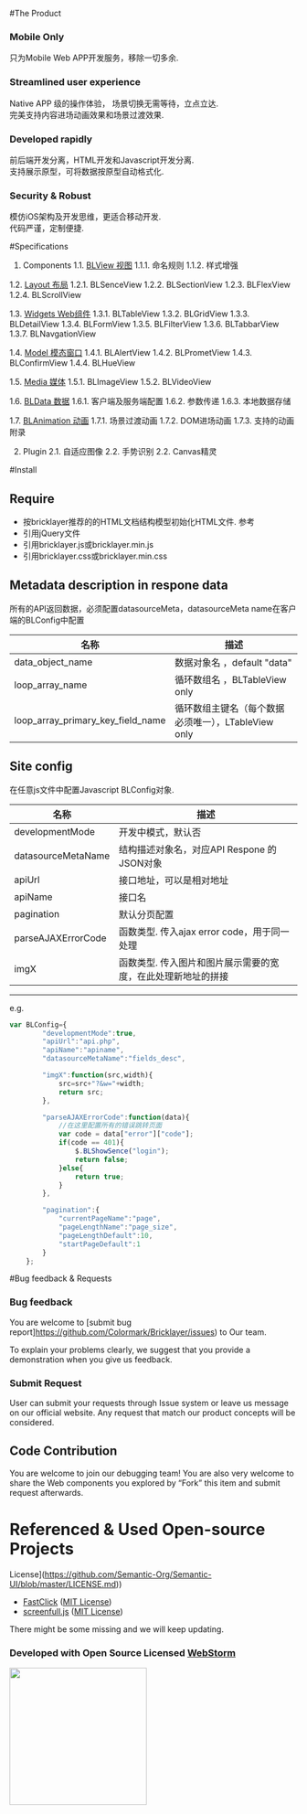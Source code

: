 #The Product

### Mobile Only

只为Mobile Web APP开发服务，移除一切多余.


### Streamlined user experience

Native APP 级的操作体验， 场景切换无需等待，立点立达.  
完美支持内容进场动画效果和场景过渡效果.


### Developed rapidly

前后端开发分离，HTML开发和Javascript开发分离.  
支持展示原型，可将数据按原型自动格式化.  


### Security & Robust 

模仿iOS架构及开发思维，更适合移动开发.  
代码严谨，定制便捷.  



#Specifications  

1. Components
1.1. [BLView 视图](https://github.com/Colormark/Bricklayer/wiki/BLView)
1.1.1. 命名规则
1.1.2. 样式增强

1.2. [Layout 布局](https://github.com/Colormark/Bricklayer/wiki/BLLayout)
1.2.1. BLSenceView
1.2.2. BLSectionView
1.2.3. BLFlexView
1.2.4. BLScrollView

1.3. [Widgets Web组件](https://github.com/Colormark/Bricklayer/wiki/BLGadget)
1.3.1. BLTableView
1.3.2. BLGridView
1.3.3. BLDetailView
1.3.4. BLFormView
1.3.5. BLFilterView
1.3.6. BLTabbarView
1.3.7. BLNavgationView

1.4. [Model 模态窗口](https://github.com/Colormark/Bricklayer/wiki/BLModel)
1.4.1. BLAlertView
1.4.2. BLPrometView
1.4.3. BLConfirmView
1.4.4. BLHueView

1.5. [Media 媒体](https://github.com/Colormark/Bricklayer/wiki/BLMedia)
1.5.1. BLImageView
1.5.2. BLVideoView

1.6. [BLData 数据](https://github.com/Colormark/Bricklayer/wiki/BLData)
1.6.1. 客户端及服务端配置
1.6.2. 参数传递
1.6.3. 本地数据存储

1.7. [BLAnimation 动画](https://github.com/Colormark/Bricklayer/wiki/BLAnimation)
1.7.1. 场景过渡动画
1.7.2. DOM进场动画
1.7.3. 支持的动画附录

2. Plugin
2.1. 自适应图像
2.2. 手势识别
2.2. Canvas精灵
	
#Install

## Require

* 按bricklayer推荐的的HTML文档结构模型初始化HTML文件. 参考
* 引用jQuery文件
* 引用bricklayer.js或bricklayer.min.js
* 引用bricklayer.css或bricklayer.min.css

## Metadata description in respone data 

所有的API返回数据，必须配置datasourceMeta，datasourceMeta name在客户端的BLConfig中配置

名称  | 描述
------------- | -------------
data_object_name                     | 数据对象名 ，default "data"
loop_array_name                      | 循环数组名  ，BLTableView only
loop_array_primary_key_field_name    | 循环数组主键名（每个数据必须唯一），LTableView only
  

## Site config  

在任意js文件中配置Javascript BLConfig对象.

名称  | 描述
------------- | -------------
developmentMode       | 开发中模式，默认否
datasourceMetaName    | 结构描述对象名，对应API Respone 的JSON对象
apiUrl                | 接口地址，可以是相对地址
apiName               | 接口名
pagination            | 默认分页配置
parseAJAXErrorCode    | 函数类型. 传入ajax error code，用于同一处理
imgX                  | 函数类型. 传入图片和图片展示需要的宽度，在此处理新地址的拼接

-----------------------------
e.g.
```javascript
var BLConfig={
		"developmentMode":true,
		"apiUrl":"api.php",
		"apiName":"apiname",
		"datasourceMetaName":"fields_desc",

		"imgX":function(src,width){
			src=src+"?&w="+width;
			return src;
		},

		"parseAJAXErrorCode":function(data){
			//在这里配置所有的错误跳转页面
			var code = data["error"]["code"];
			if(code == 401){
				$.BLShowSence("login");
				return false;
			}else{
				return true;
			}
		},

		"pagination":{
			"currentPageName":"page",
			"pageLengthName":"page_size",
			"pageLengthDefault":10,
			"startPageDefault":1
		}
	};

```

#Bug feedback & Requests

### Bug feedback

You are welcome to [submit bug report]https://github.com/Colormark/Bricklayer/issues) to Our team.

To explain your problems clearly, we suggest that you provide a demonstration when you give us feedback.

### Submit Request

User can submit your requests through Issue system or leave us message on our official website. Any request that match our product concepts will be considered.


## Code Contribution

You are welcome to join our debugging team! You are also very welcome to share the Web components you explored by “Fork” this item and submit request afterwards.

# Referenced & Used Open-source Projects
License](https://github.com/Semantic-Org/Semantic-UI/blob/master/LICENSE.md))
* [FastClick](https://github.com/ftlabs/fastclick) ([MIT
License](https://github.com/ftlabs/fastclick/blob/master/LICENSE))
* [screenfull.js](https://github.com/sindresorhus/screenfull.js) ([MIT
License](https://github.com/sindresorhus/screenfull.js/blob/gh-pages/license))

There might be some missing and we will keep updating.

### Developed with Open Source Licensed [WebStorm](http://www.jetbrains.com/webstorm/)

<a href="http://www.jetbrains.com/webstorm/" target="_blank">
<img src="http://ww1.sinaimg.cn/large/005yyi5Jjw1elpp6svs2eg30k004i3ye.gif" width="240" />
</a>

